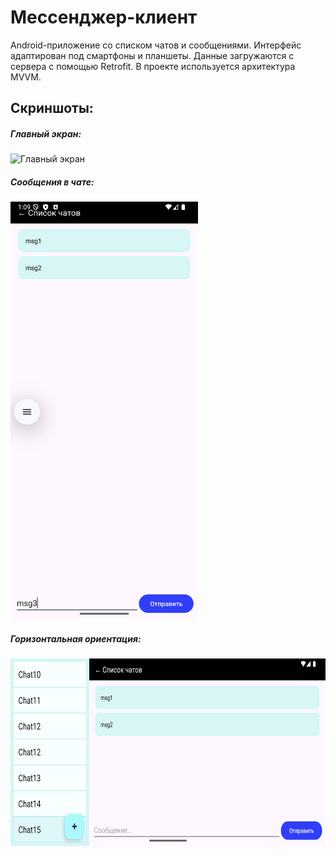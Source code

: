 # Мессенджер-клиент

Android-приложение со списком чатов и сообщениями.
Интерфейс адаптирован под смартфоны и планшеты. Данные загружаются с сервера с помощью Retrofit.
В проекте используется архитектура MVVM.

## Скриншоты:

##### Главный экран:

<img src="Images/сhat_list.png" alt="Главный экран" width="300"/>

##### Сообщения в чате:

<img src="Images/messages.png" alt="Актуальные задачи" width="300"/>

##### Горизонтальная ориентация:

<img src="Images/landscape.png" alt="Экран настроек]" height="300"/>
